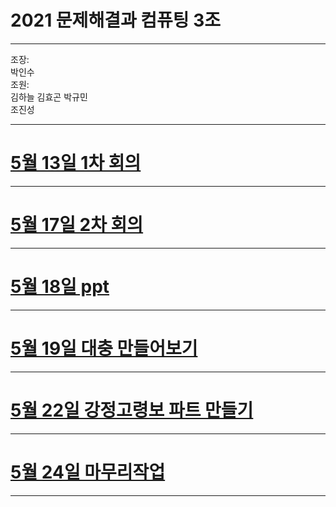 # 2021 문제해결과 컴퓨팅 3조      
----------------------  
조장:  
박인수    
조원:  
김하늘 
김효곤 
박규민  
조진성  


------------------  
# [5월 13일 1차 회의](https://github.com/isp829/2021_MHC_3/blob/main/513.md)    

------------------------    
# [5월 17일 2차 회의](https://github.com/isp829/2021_MHC_3/blob/main/517.md)    

-----------------    
# [5월 18일 ppt](https://github.com/isp829/2021_MHC_3/blob/main/518.md)      

---------------  
# [5월 19일 대충 만들어보기](https://github.com/isp829/2021_MHC_3/blob/main/519.md)         

---------------  
# [5월 22일 강정고령보 파트 만들기](https://github.com/isp829/2021_MHC_3/blob/main/522.md)         

---------------  
# [5월 24일 마무리작업](https://github.com/isp829/2021_MHC_3/blob/main/524.md)           
  
---------------  

  
